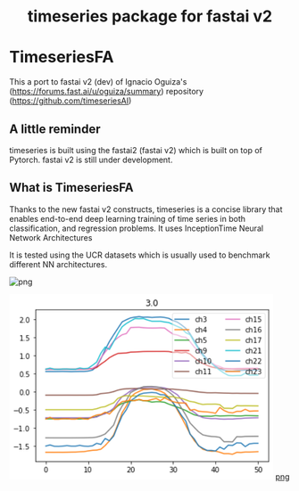 
<h1 align="center">
<p>timeseries package for fastai v2
</h1>

# TimeseriesFA

This a port to fastai v2 (dev) of Ignacio Oguiza's (https://forums.fast.ai/u/oguiza/summary) repository (https://github.com/timeseriesAI)

## A little reminder
timeseries is built using the fastai2 (fastai v2) which is built on top of Pytorch. fastai v2 is still under development.


## What is TimeseriesFA
Thanks to the new fastai v2 constructs, timeseries is a concise library that enables end-to-end deep learning training of time series in both classification, and regression problems. It uses InceptionTime Neural Network Architectures 

It is tested using the UCR datasets which is usually used to benchmark different NN architectures.


![png](docs/images/NATOPS.png)

![png](docs/images/ts-right-arm.png) [png](docs/images/ts-left-arm.png)

